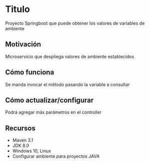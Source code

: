 # Titulo
Proyecto Springboot que puede obtener los valores de variables de ambiente

## Motivación
Microservicio que despliega valores de ambiente establecidos

## Cómo funciona
Se manda invocar el método pasando la variable a consultar

## Cómo actualizar/configurar
Podrá agregar más parámetros en el controller 

## Recursos
- Maven 3.1
- JDK 8.0
- Windows 10, Linux
- Configurar ambiente para proyectos JAVA

